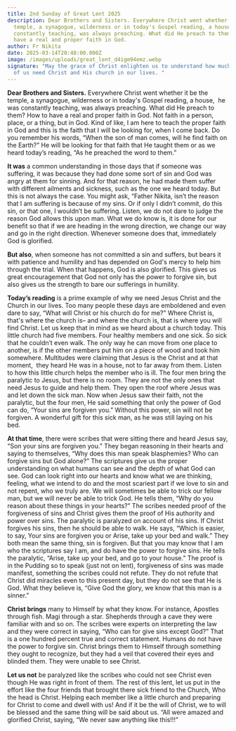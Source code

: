 ```yaml
---
title: 2nd Sunday of Great Lent 2025
description: Dear Brothers and Sisters. Everywhere Christ went whether it be the
  temple, a synagogue, wilderness or in today's Gospel reading, a house, he was
  constantly teaching, was always preaching. What did He preach to them? How to
  have a real and proper faith in God.
author: Fr Nikita
date: 2025-03-14T20:48:00.000Z
image: /images/uploads/great_lent_d4igm94emz.webp
signature: "May the grace of Christ enlighten us to understand how much each one
  of us need Christ and His church in our lives. "
---
```

**Dear Brothers and Sisters.** Everywhere Christ went whether it be the temple, a synagogue, wilderness or in today's Gospel reading, a house,  he was constantly teaching, was always preaching. What did He preach to them? How to have a real and proper faith in God. Not faith in a person, place, or a thing, but in God. Kind of like, I am here to teach the proper faith in God and this is the faith that I will be looking for, when I come back. Do you remember his words, “When the son of man comes, will he find faith on the Earth?” He will be looking for that faith that He taught them or as we heard today’s reading, “As he preached the word to them.” 



**It was** a common understanding in those days that if someone was suffering, it was because they had done some sort of sin and God was angry at them for sinning. And for that reason, he had made them suffer with different ailments and sickness, such as the one we heard today. But this is not always the case. You might ask, “Father Nikita, isn’t the reason that I am suffering is because of my sins. Or if only I didn’t commit, do this sin, or that one, I wouldn’t be suffering. Listen, we do not dare to judge the reason God allows this upon man. What we do know is, it is done for our benefit so that if we are heading in the wrong direction, we change our way and go in the right direction. Whenever someone does that, immediately God is glorified. 



**But also**, when someone has not committed a sin and suffers, but bears it with patience and humility and has depended on God's mercy to help him through the trial. When that happens, God is also glorified. This gives us great encouragement that God not only has the power to forgive sin, but also gives us the strength to bare our sufferings in humility. 



**Today’s reading** is a prime example of why we need Jesus Christ and the Church in our lives. Too many people these days are emboldened and even dare to say, “What will Christ or his church do for me?” Where Christ is, that's where the church is– and where the church is, that is where you will find Christ. Let us keep that in mind as we heard about a church today. This little church had five members. Four healthy members and one sick. So sick that he couldn’t even walk. The only way he can move from one place to another, is if the other members put him on a piece of wood and took him somewhere. Multitudes were claiming that Jesus is the Christ and at that moment,  they heard He was in a house, not to far away from them. Listen to how this little church helps the member who is ill. The four men bring the paralytic to Jesus, but there is no room. They are not the only ones that need Jesus to guide and help them. They open the roof where Jesus was and let down the sick man. Now when Jesus saw their faith, not the paralytic, but the four men, He said something that only the power of God can do, “Your sins are forgiven you.” Without this power, sin will not be forgiven. A wonderful gift for this sick man, as he was still laying on his bed. 



**At that time**, there were scribes that were sitting there and heard Jesus say, “Son your sins are forgiven you.” They began reasoning in their hearts and saying to themselves, “Why does this man speak blasphemies? Who can forgive sins but God alone?” The scriptures give us the proper understanding on what humans can see and the depth of what God can see. God can look right into our hearts and know what we are thinking, feeling, what we intend to do and the most scariest part if we love to sin and not repent, who we truly are. We will sometimes be able to trick our fellow man, but we will never be able to trick God. He tells them, “Why do you reason about these things in your hearts?” The scribes needed proof of the forgiveness of sins and Christ gives them the proof of His authority and power over sins. The paralytic is paralyzed on account of his sins. If Christ forgives his sins, then he should be able to walk. He says, “Which is easier, to say, Your sins are forgiven you or Arise, take up your bed and walk.” They both mean the same thing, sin is forgiven. But that you may know that I am who the scriptures say I am, and do have the power to forgive sins. He tells the paralytic, “Arise, take up your bed, and go to your house.” The proof is in the Pudding so to speak (just not on lent), forgiveness of sins was made manifest, something the scribes could not refute. They do not refute that Christ did miracles even to this present day, but they do not see that He is God. What they believe is, “Give God the glory, we know that this man is a sinner.”



**Christ brings** many to Himself by what they know. For instance, Apostles through fish. Magi through a star. Shepherds through a cave they were familiar with and so on. The scribes were experts on interpreting the law and they were correct in saying, “Who can for give sins except God?” That is a one hundred percent true and correct statement. Humans do not have the power to forgive sin. Christ brings them to Himself through something they ought to recognize, but they had a veil that covered their eyes and blinded them. They were unable to see Christ. 



**Let us not** be paralyzed like the scribes who could not see Christ even though He was right in front of them. The rest of this lent, let us put in the effort like the four friends that brought there sick friend to the Church, Who the head is Christ. Helping each member like a little church and preparing for Christ to come and dwell with us! And if it be the will of Christ, we to will be blessed and the same thing will be said about us. “All were amazed and glorified Christ, saying, “We never saw anything like this!!!”
